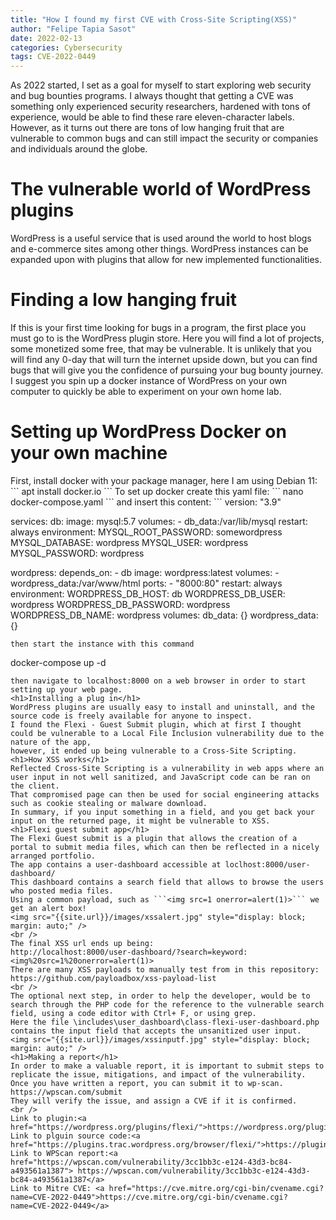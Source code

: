 ```yaml
---
title: "How I found my first CVE with Cross-Site Scripting(XSS)"
author: "Felipe Tapia Sasot"
date: 2022-02-13
categories: Cybersecurity
tags: CVE-2022-0449
---
```


As 2022 started, I set as a goal for myself to start exploring web security and bug bounties programs. I always thought that getting a CVE was something only experienced security researchers, hardened with tons of experience, would be able to find these rare eleven-character labels. However, as it turns out there are tons of low hanging fruit that are vulnerable to common bugs and can still impact the security or companies and individuals around the globe.
<br />
<h1>The vulnerable world of WordPress plugins</h1>
WordPress is a useful service that is used around the world to host blogs and e-commerce sites among other things. WordPress instances can be expanded upon with plugins that allow for new implemented functionalities.
<h1>Finding a low hanging fruit</h1>
If this is your first time looking for bugs in a program, the first place you must go to is the WordPress plugin store. Here you will find a lot of projects, some monetized some free, that may be vulnerable. It is unlikely that you will find any 0-day that will turn the internet upside down, but you can find bugs that will give you the confidence of pursuing your bug bounty journey. I suggest you spin up a docker instance of WordPress on your own computer to quickly be able to experiment on your own home lab.
<h1>Setting up WordPress Docker on your own machine</h1>
First, install docker with your package manager, here I am using Debian 11:
```
apt install docker.io
```
To set up docker create this yaml file:
```
nano docker-compose.yaml
```
and insert this content:
```
version: "3.9"

services:
  db:
    image: mysql:5.7
    volumes:
      - db_data:/var/lib/mysql
    restart: always
    environment:
      MYSQL_ROOT_PASSWORD: somewordpress
      MYSQL_DATABASE: wordpress
      MYSQL_USER: wordpress
      MYSQL_PASSWORD: wordpress

  wordpress:
    depends_on:
      - db
    image: wordpress:latest
    volumes:
      - wordpress_data:/var/www/html
    ports:
      - "8000:80"
    restart: always
    environment:
      WORDPRESS_DB_HOST: db
      WORDPRESS_DB_USER: wordpress
      WORDPRESS_DB_PASSWORD: wordpress
      WORDPRESS_DB_NAME: wordpress
volumes:
  db_data: {}
  wordpress_data: {}
```
then start the instance with this command
```
docker-compose up -d
```
then navigate to localhost:8000 on a web browser in order to start setting up your web page.
<h1>Installing a plug in</h1>
WordPress plugins are usually easy to install and uninstall, and the source code is freely available for anyone to inspect.
I found the Flexi - Guest Submit plugin, which at first I thought could be vulnerable to a Local File Inclusion vulnerability due to the nature of the app,
however, it ended up being vulnerable to a Cross-Site Scripting.
<h1>How XSS works</h1>
Reflected Cross-Site Scripting is a vulnerability in web apps where an user input in not well sanitized, and JavaScript code can be ran on the client.
That compromised page can then be used for social engineering attacks such as cookie stealing or malware download.
In summary, if you input something in a field, and you get back your input on the returned page, it might be vulnerable to XSS.
<h1>Flexi guest submit app</h1>
The Flexi Guest submit is a plugin that allows the creation of a portal to submit media files, which can then be reflected in a nicely arranged portfolio.
The app contains a user-dashboard accessible at loclhost:8000/user-dashboard/
This dashboard contains a search field that allows to browse the users who posted media files.
Using a common payload, such as ```<img src=1 onerror=alert(1)>``` we get an alert box!
<img src="{{site.url}}/images/xssalert.jpg" style="display: block; margin: auto;" />
<br />
The final XSS url ends up being:
http://localhost:8000/user-dashboard/?search=keyword:<img%20src=1%20onerror=alert(1)>
There are many XSS payloads to manually test from in this repository:
https://github.com/payloadbox/xss-payload-list
<br />
The optional next step, in order to help the developer, would be to search through the PHP code for the reference to the vulnerable search field, using a code editor with Ctrl+ F, or using grep.
Here the file \includes\user_dashboard\class-flexi-user-dashboard.php contains the input field that accepts the unsanitized user input.
<img src="{{site.url}}/images/xssinputf.jpg" style="display: block; margin: auto;" />
<h1>Making a report</h1>
In order to make a valuable report, it is important to submit steps to replicate the issue, mitigations, and impact of the vulnerability. Once you have written a report, you can submit it to wp-scan.
https://wpscan.com/submit
They will verify the issue, and assign a CVE if it is confirmed.
<br />
Link to plugin:<a href="https://wordpress.org/plugins/flexi/">https://wordpress.org/plugins/flexi/</a>
Link to plguin source code:<a href="https://plugins.trac.wordpress.org/browser/flexi/">https://plugins.trac.wordpress.org/browser/flexi/</a>
Link to WPScan report:<a href="https://wpscan.com/vulnerability/3cc1bb3c-e124-43d3-bc84-a493561a1387"> https://wpscan.com/vulnerability/3cc1bb3c-e124-43d3-bc84-a493561a1387</a>
Link to Mitre CVE: <a href="https://cve.mitre.org/cgi-bin/cvename.cgi?name=CVE-2022-0449">https://cve.mitre.org/cgi-bin/cvename.cgi?name=CVE-2022-0449</a>
